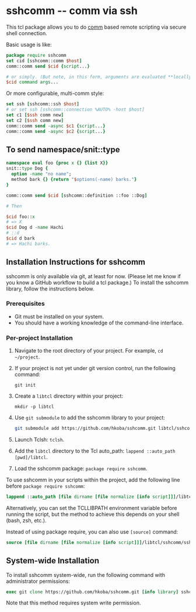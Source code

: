 sshcomm -- comm via ssh
====================

This tcl package allows you to do
[comm](https://core.tcl-lang.org/tcllib/doc/trunk/embedded/md/tcllib/files/modules/comm/comm.md)
based remote scripting via secure shell connection.

Basic usage is like:

```tcl
package require sshcomm
set cid [sshcomm::comm $host]
comm::comm send $cid {script...}

# or simply. (But note, in this form, arguments are evaluated **locally**!)
$cid command args...

```

Or more configurable, multi-comm style:

```tcl
set ssh [sshcomm::ssh $host]
# or set ssh [sshcomm::connection %AUTO% -host $host]
set c1 [$ssh comm new]
set c2 [$ssh comm new]
comm::comm send -async $c1 {script...}
comm::comm send -async $c2 {script...}
```

To send namespace/snit::type
--------------------

```tcl
namespace eval foo {proc x {} {list X}}
snit::type Dog {
  option -name "no name";
  method bark {} {return "$options(-name) barks."}
}

comm::comm send $cid [sshcomm::definition ::foo ::Dog]

# Then

$cid foo::x
# => X
$cid Dog d -name Hachi
# ::d
$cid d bark
# => Hachi barks.
```

## Installation Instructions for sshcomm

sshcomm is only available via git, at least for now.
(Please let me know if you know a GitHub workflow to build a tcl package.)
To install the sshcomm library, follow the instructions below.

### Prerequisites

- Git must be installed on your system.
- You should have a working knowledge of the command-line interface.

### Per-project Installation

1. Navigate to the root directory of your project. For example, `cd ~/project`.

2. If your project is not yet under git version control, run the following command:
   ```
   git init
   ```
3. Create a `libtcl` directory within your project:
   ```
   mkdir -p libtcl
   ```
4. Use `git submodule` to add the sshcomm library to your project:
   ```sh
   git submodule add https://github.com/hkoba/sshcomm.git libtcl/sshcomm
   ```
5. Launch Tclsh: `tclsh`.
6. Add the `libtcl` directory to the Tcl auto_path: `lappend ::auto_path [pwd]/libtcl`.
7. Load the sshcomm package: `package require sshcomm`.

To use sshcomm in your scripts within the project, add the following line before `package require sshcomm`:

```tcl
lappend ::auto_path [file dirname [file normalize [info script]]]/libtcl
```

Alternatively, you can set the TCLLIBPATH environment variable before running the script, but the method to achieve this depends on your shell (bash, zsh, etc.).

Instead of using package require, you can also use `[source]` command:

```tcl
source [file dirname [file normalize [info script]]]/libtcl/sshcomm/sshcomm.tcl
```

## System-wide Installation
To install sshcomm system-wide, run the following command with administrator permissions:


```tcl
exec git clone https://github.com/hkoba/sshcomm.git [info library] sshcomm
```

Note that this method requires system write permission.
